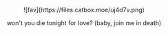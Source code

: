 <p align="center">![fav](https://files.catbox.moe/uj4d7v.png)</p>

<p align="center">won't you die tonight for love? (baby, join me in death)</p>
